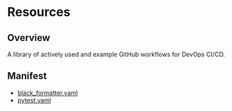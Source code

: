 # Resources

## Overview

A library of actively used and example GitHub workflows for DevOps CI/CD.

## Manifest

- [black_formatter.yaml](black_formatter.yaml)
- [pytest.yaml](pytest.yaml)
